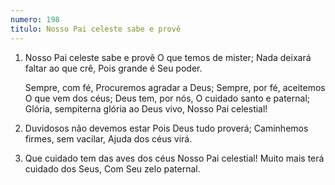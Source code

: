 ```yaml
---
numero: 198
titulo: Nosso Pai celeste sabe e provê
---
```

1. Nosso Pai celeste sabe e provê
   O que temos de mister;
   Nada deixará faltar ao que crê,
   Pois grande é Seu poder.

   Sempre, com fé,
   Procuremos agradar a Deus;
   Sempre, por fé, aceitemos
   O que vem dos céus;
   Deus tem, por nós,
   O cuidado santo e paternal;
   Glória, sempiterna glória ao Deus vivo,
   Nosso Pai celestial!

2. Duvidosos não devemos estar
   Pois Deus tudo proverá;
   Caminhemos firmes, sem vacilar,
   Ajuda dos céus virá.

3. Que cuidado tem das aves dos céus
   Nosso Pai celestial!
   Muito mais terá cuidado dos Seus,
   Com Seu zelo paternal.
